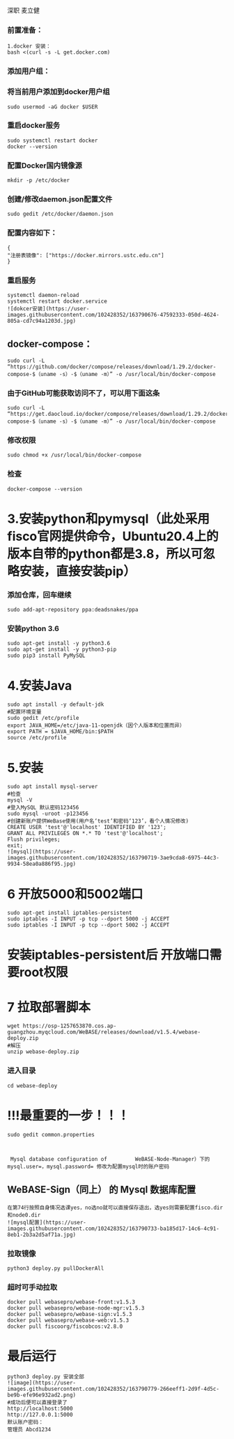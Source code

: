 深职 麦立健

### 前置准备：
    1.docker 安装：
    bash <(curl -s -L get.docker.com)
### 添加用户组：
### 将当前用户添加到docker用户组
    sudo usermod -aG docker $USER
### 重启docker服务
    sudo systemctl restart docker
    docker --version
### 配置Docker国内镜像源
    mkdir -p /etc/docker
### 创建/修改daemon.json配置文件
    sudo gedit /etc/docker/daemon.json
### 配置内容如下：
	{
    "注册表镜像": ["https://docker.mirrors.ustc.edu.cn"]
    }
### 重启服务
    systemctl daemon-reload
    systemctl restart docker.service
    ![dokcer安装](https://user-images.githubusercontent.com/102428352/163790676-47592333-050d-4624-805a-cd7c94a1203d.jpg)



## docker-compose：
    sudo curl -L “https://github.com/docker/compose/releases/download/1.29.2/docker-compose-$（uname -s）-$（uname -m）” -o /usr/local/bin/docker-compose
### 由于GitHub可能获取访问不了，可以用下面这条
    sudo curl -L “https://get.daocloud.io/docker/compose/releases/download/1.29.2/docker-compose-$（uname -s）-$（uname -m）” -o /usr/local/bin/docker-compose
### 修改权限
    sudo chmod +x /usr/local/bin/docker-compose
### 检查
    docker-compose --version

# 3.安装python和pymysql（此处采用fisco官网提供命令，Ubuntu20.4上的版本自带的python都是3.8，所以可忽略安装，直接安装pip）
### 添加仓库，回车继续
    sudo add-apt-repository ppa:deadsnakes/ppa
### 安装python 3.6
    sudo apt-get install -y python3.6
    sudo apt-get install -y python3-pip
    sudo pip3 install PyMySQL

# 4.安装Java
    sudo apt install -y default-jdk
    #配置环境变量
    sudo gedit /etc/profile
    export JAVA_HOME=/etc/java-11-openjdk（因个人版本和位置而异）
    export PATH = $JAVA_HOME/bin:$PATH
    source /etc/profile

# 5.安装
    sudo apt install mysql-server
    #检查
    mysql -V
    #登入MySQL 默认密码123456
    sudo mysql -uroot -p123456
    #创建新账户提供WeBase使用(用户名‘test’和密码‘123’，看个人情况修改)
    CREATE USER 'test'@'localhost' IDENTIFIED BY '123';
    GRANT ALL PRIVILEGES ON *.* TO 'test'@'localhost';
    Flush privileges;
    exit;
    ![mysql](https://user-images.githubusercontent.com/102428352/163790719-3ae9cda8-6975-44c3-9934-58ea0a886f95.jpg)

# 6 开放5000和5002端口
    sudo apt-get install iptables-persistent
    sudo iptables -I INPUT -p tcp --dport 5000 -j ACCEPT
    sudo iptables -I INPUT -p tcp --dport 5002 -j ACCEPT
# 安装iptables-persistent后 开放端口需要root权限

# 7 拉取部署脚本
	wget https://osp-1257653870.cos.ap-guangzhou.myqcloud.com/WeBASE/releases/download/v1.5.4/webase-deploy.zip
	#解压
	unzip webase-deploy.zip
### 进入目录
    cd webase-deploy

# !!!最重要的一步！！！
    sudo gedit common.properties

#   
     Mysql database configuration of         WeBASE-Node-Manager）下的mysql.user=，mysql.password= 修改为配置mysql时的账户密码
## WeBASE-Sign（同上） 的 Mysql 数据库配置
    在第74行按照自身情况选课yes，no选no就可以直接保存退出，选yes则需要配置fisco.dir和node0.dir
    ![mysql配置](https://user-images.githubusercontent.com/102428352/163790733-ba185d17-14c6-4c91-8eb1-2b3a2d5af71a.jpg)

###	拉取镜像
    python3 deploy.py pullDockerAll
### 超时可手动拉取
    docker pull webasepro/webase-front:v1.5.3
    docker pull webasepro/webase-node-mgr:v1.5.3
    docker pull webasepro/webase-sign:v1.5.3
    docker pull webasepro/webase-web:v1.5.3
    docker pull fiscoorg/fiscobcos:v2.8.0

# 最后运行
    python3 deploy.py 安装全部
    ![image](https://user-images.githubusercontent.com/102428352/163790779-266eeff1-2d9f-4d5c-be9b-efe96e932ad2.png)
    #成功后便可以直接登录了
    http://localhost:5000
    http://127.0.0.1:5000
    默认账户密码：
    管理员 Abcd1234
